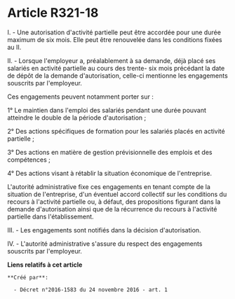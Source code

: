 # Article R321-18

I. - Une autorisation d'activité partielle peut être accordée pour une durée maximum de six mois. Elle peut être renouvelée
dans les conditions fixées au II.

II. - Lorsque l'employeur a, préalablement à sa demande, déjà placé ses salariés en activité partielle au cours des trente-
six mois précédant la date de dépôt de la demande d'autorisation, celle-ci mentionne les engagements souscrits par
l'employeur.

Ces engagements peuvent notamment porter sur :

1° Le maintien dans l'emploi des salariés pendant une durée pouvant atteindre le double de la période d'autorisation ;

2° Des actions spécifiques de formation pour les salariés placés en activité partielle ;

3° Des actions en matière de gestion prévisionnelle des emplois et des compétences ;

4° Des actions visant à rétablir la situation économique de l'entreprise.

L'autorité administrative fixe ces engagements en tenant compte de la situation de l'entreprise, d'un éventuel accord
collectif sur les conditions du recours à l'activité partielle ou, à défaut, des propositions figurant dans la demande
d'autorisation ainsi que de la récurrence du recours à l'activité partielle dans l'établissement.

III. - Les engagements sont notifiés dans la décision d'autorisation.

IV. - L'autorité administrative s'assure du respect des engagements souscrits par l'employeur.

**Liens relatifs à cet article**

	**Créé par**:

	  - Décret n°2016-1583 du 24 novembre 2016 - art. 1
